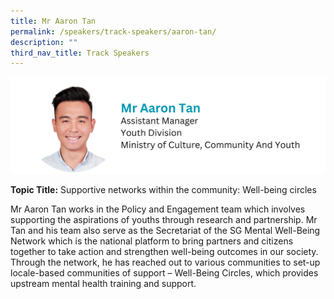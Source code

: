 ```yaml
---
title: Mr Aaron Tan
permalink: /speakers/track-speakers/aaron-tan/
description: ""
third_nav_title: Track Speakers
---
```

<div style="display: flex; flex-wrap: wrap;">
  <div style="flex-basis: 100%; max-width: 100%;">
    <img alt="track speakers 1" src="/images/SpeakersPhoto/aarontan.png">
  </div>
	</div>

**Topic Title:** Supportive networks within the community: Well-being circles

Mr Aaron Tan works in the Policy and Engagement team which involves supporting the aspirations of youths through research and partnership. Mr Tan and his team also serve as the Secretariat of the SG Mental Well-Being Network which is the national platform to bring partners and citizens together to take action and strengthen well-being outcomes in our society. Through the network, he has reached out to various communities to set-up locale-based communities of support – Well-Being Circles, which provides upstream mental health training and support.